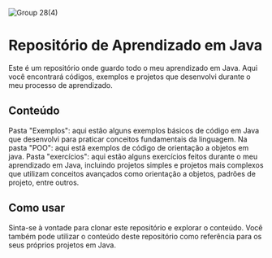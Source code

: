 ![Group 28(4)](https://github.com/user-attachments/assets/2be80272-0a4c-4067-be97-6ade0fd798b1)

# Repositório de Aprendizado em Java
Este é um repositório onde guardo todo o meu aprendizado em Java. Aqui você encontrará códigos, exemplos e projetos que desenvolvi durante o meu processo de aprendizado.

## Conteúdo
Pasta "Exemplos": aqui estão alguns exemplos básicos de código em Java que desenvolvi para praticar conceitos fundamentais da linguagem. Na pasta "POO": aqui estã exemplos de código de orientação a objetos em java. Pasta "exercícios": aqui estão alguns exercícios feitos durante o meu aprendizado em Java, incluindo projetos simples e projetos mais complexos que utilizam conceitos avançados como orientação a objetos, padrões de projeto, entre outros.

## Como usar
Sinta-se à vontade para clonar este repositório e explorar o conteúdo. Você também pode utilizar o conteúdo deste repositório como referência para os seus próprios projetos em Java.

